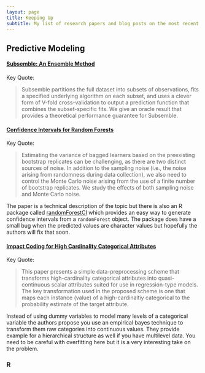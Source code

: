 ```yaml
---
layout: page
title: Keeping Up
subtitle: My list of research papers and blog posts on the most recent Data Science Best Practices
---
```


## Predictive Modeling

#### [Subsemble: An Ensemble Method](http://www.ncbi.nlm.nih.gov/pubmed/24778462)

Key Quote: 

> Subsemble partitions the full dataset into subsets of observations, fits a specified underlying algorithm on each subset, and uses a clever form of V-fold cross-validation to output a prediction function that combines the subset-specific fits. We give an oracle result that provides a theoretical performance guarantee for Subsemble.

#### [Confidence Intervals for Random Forests](http://jmlr.csail.mit.edu/papers/volume15/wager14a/wager14a.pdf)

Key Quote: 

> Estimating the variance of bagged learners based on the preexisting bootstrap replicates can be challenging, as there are two distinct sources of noise. In addition to the sampling noise (i.e., the noise arising from randomness during data collection), we also need to control the Monte Carlo noise arising from the use of a finite number of bootstrap replicates. We study the effects of both sampling noise and Monte Carlo noise.

The paper is a technical description of the topic but there is also an R package called [randomForestCI](https://github.com/swager/randomForestCI) which provides an easy way to generate confidence intervals from a `randomForest` object. The package does have a small bug when the predicted values are character values but hopefully the authors will fix that soon. 

#### [Impact Coding for High Cardinality Categorical Attributes](http://dl.acm.org/citation.cfm?id=507538)

Key Quote:

> This paper presents a simple data-preprocessing scheme that transforms high-cardinality categorical attributes into quasi-continuous scalar attributes suited for use in regression-type models. The key transformation used in the proposed scheme is one that maps each instance (value) of a high-cardinaltiy categorical to the probability estimate of the target attribute. 

Instead of using dummy variables to model many levels of a categorical variable the authors propose you use an empirical bayes technique to transform them raw categories into continuous values. They provide example for a hierarchical structure as well if you have multilevel data. You need to be careful with overfitting here but it is a very interesting take on the problem.

### R

